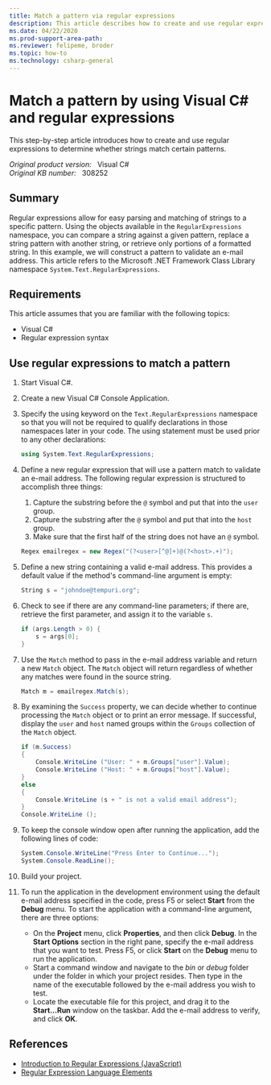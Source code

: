 ```yaml
---
title: Match a pattern via regular expressions
description: This article describes how to create and use regular expressions to determine whether strings match certain patterns.
ms.date: 04/22/2020
ms.prod-support-area-path: 
ms.reviewer: felipeme, broder
ms.topic: how-to
ms.technology: csharp-general
---
```

# Match a pattern by using Visual C# and regular expressions

This step-by-step article introduces how to create and use regular expressions to determine whether strings match certain patterns.

_Original product version:_ &nbsp; Visual C#  
_Original KB number:_ &nbsp; 308252

## Summary

Regular expressions allow for easy parsing and matching of strings to a specific pattern. Using the objects available in the `RegularExpressions` namespace, you can compare a string against a given pattern, replace a string pattern with another string, or retrieve only portions of a formatted string. In this example, we will construct a pattern to validate an e-mail address. This article refers to the Microsoft .NET Framework Class Library namespace `System.Text.RegularExpressions`.

## Requirements

This article assumes that you are familiar with the following topics:

- Visual C#
- Regular expression syntax

## Use regular expressions to match a pattern

1. Start Visual C#.
2. Create a new Visual C# Console Application.
3. Specify the using keyword on the `Text.RegularExpressions` namespace so that you will not be required to qualify declarations in those namespaces later in your code. The using statement must be used prior to any other declarations:

    ```csharp
    using System.Text.RegularExpressions;
    ```

4. Define a new regular expression that will use a pattern match to validate an e-mail address. The following regular expression is structured to accomplish three things:

   1. Capture the substring before the `@` symbol and put that into the `user` group.
   2. Capture the substring after the `@` symbol and put that into the `host` group.
   3. Make sure that the first half of the string does not have an `@` symbol.

    ```csharp
    Regex emailregex = new Regex("(?<user>[^@]+)@(?<host>.+)");
    ```

5. Define a new string containing a valid e-mail address. This provides a default value if the method's command-line argument is empty:

    ```csharp
    String s = "johndoe@tempuri.org";
    ```

6. Check to see if there are any command-line parameters; if there are, retrieve the first parameter, and assign it to the variable `s`.

    ```csharp
    if (args.Length > 0) {
        s = args[0];
    }
    ```

7. Use the `Match` method to pass in the e-mail address variable and return a new `Match` object. The `Match` object will return regardless of whether any matches were found in the source string.

    ```cs
    Match m = emailregex.Match(s);
    ```

8. By examining the `Success` property, we can decide whether to continue processing the `Match` object or to print an error message. If successful, display the `user` and `host` named groups within the `Groups` collection of the `Match` object.

    ```csharp
    if (m.Success)
    {
        Console.WriteLine ("User: " + m.Groups["user"].Value);
        Console.WriteLine ("Host: " + m.Groups["host"].Value);
    }
    else
    {
        Console.WriteLine (s + " is not a valid email address");
    }
    Console.WriteLine ();
    ```

9. To keep the console window open after running the application, add the following lines of code:

    ```csharp
    System.Console.WriteLine("Press Enter to Continue...");
    System.Console.ReadLine();
    ```

10. Build your project.
11. To run the application in the development environment using the default e-mail address specified in the code, press F5 or select **Start** from the **Debug** menu. To start the application with a command-line argument, there are three options:

    - On the **Project** menu, click **Properties**, and then click **Debug**. In the **Start Options** section in the right pane, specify the e-mail address that you want to test. Press F5, or click **Start** on the **Debug** menu to run the application.
    - Start a command window and navigate to the *bin* or *debug* folder under the folder in which your project resides. Then type in the name of the executable followed by the e-mail address you wish to test.
    - Locate the executable file for this project, and drag it to the **Start...Run** window on the taskbar. Add the e-mail address to verify, and click **OK**.

## References

- [Introduction to Regular Expressions (JavaScript)](/previous-versions/6wzad2b2(v=vs.100))
- [Regular Expression Language Elements](/previous-versions/dotnet/netframework-1.1/az24scfc(v=vs.71))

